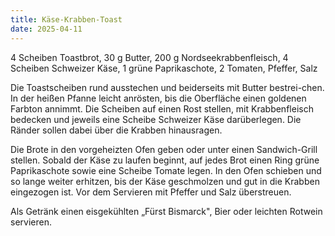 ```yaml
---
title: Käse-Krabben-Toast
date: 2025-04-11
---
```


4 Scheiben Toastbrot, 30 g Butter, 200 g Nordseekrabbenfleisch, 4 Scheiben Schweizer Käse, 1 grüne Paprikaschote, 2 Tomaten, Pfeffer, Salz

Die Toastscheiben rund ausstechen und beiderseits mit Butter bestrei-chen. In der heißen Pfanne leicht anrösten, bis die Oberfläche einen goldenen Farbton annimmt. Die Scheiben auf einen Rost stellen, mit Krabbenfleisch bedecken und jeweils eine Scheibe Schweizer Käse darüberlegen. Die Ränder sollen dabei über die Krabben hinausragen.

Die Brote in den vorgeheizten Ofen geben oder unter einen Sandwich-Grill stellen. Sobald der Käse zu laufen beginnt, auf jedes Brot einen Ring grüne Paprikaschote sowie eine Scheibe Tomate legen. In den Ofen schieben und so lange weiter erhitzen, bis der Käse geschmolzen und gut in die Krabben eingezogen ist. Vor dem Servieren mit Pfeffer und Salz überstreuen.

Als Getränk einen eisgekühlten „Fürst Bismarck", Bier oder leichten Rotwein servieren.
